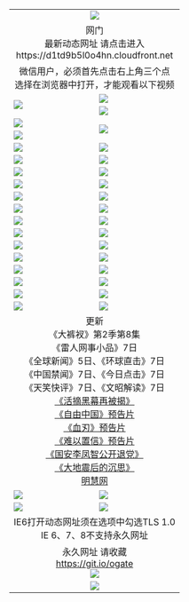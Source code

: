 ﻿<table>
  <tr></tr>
  <tr><td colspan=2 align=center><img src="https://cloud.githubusercontent.com/assets/11880933/13434984/f430fae2-e012-11e5-814f-c2df1e82b247.jpg" /></td></tr>
  <tr><td colspan=2 align=center>网门<br>最新动态网址 请点击进入
<br>https://d1td9b5l0o4hn.cloudfront.net
    </td>
  </tr>
  <tr>
    <td colspan=2 align=center>微信用户，必须首先点击右上角三个点<br>选择在浏览器中打开，才能观看以下视频</td>
  </tr>
  <tr>
    <td rowspan=2><a href="https://d1td9b5l0o4hn.cloudfront.net/ogUP.aspx?name=11DKC.mp4&count=T:2,2:8,1:16&from=github" target="_blank"><img src="https://d1td9b5l0o4hn.cloudfront.net/Up/11DKC1.jpg" /></a></td> 
    <td><div><a href="https://d1td9b5l0o4hn.cloudfront.net/ogUP.aspx?name=LRWS.mp4&count=7B:9,6B:44,5A:10,5B:35,4A:14,4B:19,3A:10,3B:26,2A:16,2B:21,1A:23,1B:29&current=7B:9" target="_blank"><img src="https://d1td9b5l0o4hn.cloudfront.net/Up/LRWS.jpg" /></a></td>
   </tr>
  <tr>
    <td><a href="https://d1td9b5l0o4hn.cloudfront.net/ogNiceVedio.aspx" target="_blank"><img src="https://d1td9b5l0o4hn.cloudfront.net/Up/TGKDY.jpg" /></a></td>
  </tr>
  <tr>
    <td><a href="https://d1td9b5l0o4hn.cloudfront.net/ogUP.aspx?name=JQR.mp4&count=2" target="_blank"><img src="https://d1td9b5l0o4hn.cloudfront.net/Up/JQR.jpg" /></a></td>   
    <td rowspan=2><a href="https://d1td9b5l0o4hn.cloudfront.net/ogUP.aspx?name=JP.mp4&count=9" target="_blank"><img src="https://d1td9b5l0o4hn.cloudfront.net/Up/JP.jpg" /></td>
  </tr>
  <tr>
    <td><a href="https://d1td9b5l0o4hn.cloudfront.net/ogUP.aspx?name=WH.mp4" target="_blank"><img src="https://d1td9b5l0o4hn.cloudfront.net/Up/WH.jpg" /></a></td>
  </tr>
  <tr>
    <td><a href="https://d1td9b5l0o4hn.cloudfront.net/ogUP.aspx?name=SSZJ.mp4&count=SP:6,480P:9" target="_blank"><img src="https://d1td9b5l0o4hn.cloudfront.net/Up/SSZJ.jpg" /></a></td>
    <td><a href="https://d1td9b5l0o4hn.cloudfront.net/ogUP.aspx?name=ZY.mp4&count=2015:16" target="_blank"><img src="https://d1td9b5l0o4hn.cloudfront.net/Up/ZY.jpg" /></a</td>
  </tr>
  <tr>
    <td><a href="https://d1td9b5l0o4hn.cloudfront.net/ogUP.aspx?name=XTFY.mp4&count=B:2,A:24" target="_blank"><img src="https://d1td9b5l0o4hn.cloudfront.net/Up/XTFY.jpg" /></a></td>
    <td><a href="https://d1td9b5l0o4hn.cloudfront.net/ogUP.aspx?name=1XQK.mp4&count=13" target="_blank"><img src="https://d1td9b5l0o4hn.cloudfront.net/Up/1XQK.jpg" /></a</td>
  </tr>
  <tr>
    <td><a href="https://d1td9b5l0o4hn.cloudfront.net/ogUP.aspx?name=1LYF.mp4&count=2" target="_blank"><img src="https://d1td9b5l0o4hn.cloudfront.net/Up/1LYF0.jpg" /></a></td>
    <td><a href="https://d1td9b5l0o4hn.cloudfront.net/ogUP.aspx?name=1ZGC.mp4&count=6" target="_blank"><img src="https://d1td9b5l0o4hn.cloudfront.net/Up/1ZGC0.jpg" /></a></td>
  </tr>
  <tr>
    <td><a href="https://d1td9b5l0o4hn.cloudfront.net/ogUP.aspx?name=1ZKM.mp4&count=3&current=3" target="_blank"><img src="https://d1td9b5l0o4hn.cloudfront.net/Up/1ZKM0.jpg" /></a></td>  
    <td><a href="https://d1td9b5l0o4hn.cloudfront.net/ogUP.aspx?name=1WWY.mp4&count=6&current=6" target="_blank"><img src="https://d1td9b5l0o4hn.cloudfront.net/Up/1WWY0.jpg" /></a></td>
  </tr>
  <tr>
    <td><a href="https://d1td9b5l0o4hn.cloudfront.net/ogUP.aspx?name=10JGY.mp4&count=3" target="_blank"><img src="https://d1td9b5l0o4hn.cloudfront.net/Up/10JGY0.jpg" /></a></td>
    <td><a href="https://d1td9b5l0o4hn.cloudfront.net/ogUP.aspx?name=10CYS.mp4&count=2" target="_blank"><img src="https://d1td9b5l0o4hn.cloudfront.net/Up/10CYS0.jpg" /></a></td>
  </tr>
  <tr>
    <td><a href="https://d1td9b5l0o4hn.cloudfront.net/ogUP.aspx?name=4SQQ.mp4&count=201603:5,201602:20,201601:21&current=201603:5" target="_blank"><img src="https://d1td9b5l0o4hn.cloudfront.net/Up/4SQQ0.jpg"/></a></td>
    <td><a href="https://d1td9b5l0o4hn.cloudfront.net/ogUP.aspx?name=4SHQ.mp4&count=201603:7,201602:27,201601:28&current=201603:7" target="_blank"><img src="https://d1td9b5l0o4hn.cloudfront.net/Up/4SHQ0.jpg"/></a></td>
  </tr>
  <tr>
    <td><a href="https://d1td9b5l0o4hn.cloudfront.net/ogUP.aspx?name=4SZG.mp4&count=201603:6,201602:21,201601:23&current=201603:6" target="_blank"><img src="https://d1td9b5l0o4hn.cloudfront.net/Up/4SZG0.jpg"/></a></td>
    <td><a href="https://d1td9b5l0o4hn.cloudfront.net/ogUP.aspx?name=4SDJ.mp4&count=201603A:6,201603B:4,201602A:24,201602B:7,201601A:48,201601B:6&current=201603A:6" target="_blank"><img src="https://d1td9b5l0o4hn.cloudfront.net/Up/4SDJ0.jpg"/></a></td>
  </tr>
  <tr>
    <td><a href="https://d1td9b5l0o4hn.cloudfront.net/ogUP.aspx?name=4CTX.mp4&count=201603:2,201602:3,201601:4&current=201603:2" target="_blank"><img src="https://d1td9b5l0o4hn.cloudfront.net/Up/4CTX0.jpg"/></a></td>
    <td><a href="https://d1td9b5l0o4hn.cloudfront.net/ogUP.aspx?name=4CWZ.mp4&count=201603:1,201602:4,201601:4&current=201603:1" target="_blank"><img src="https://d1td9b5l0o4hn.cloudfront.net/Up/4CWZ0.jpg"/></a></td>
  </tr>
  <tr>
    <td><a href="https://d1td9b5l0o4hn.cloudfront.net/onUP.aspx?name=https://d2t6x1lwzcff38.cloudfront.net/" target="_blank"><img src="https://d1td9b5l0o4hn.cloudfront.net/Up/0DTW.jpg"/></a></td>
    <td><a href="https://d1td9b5l0o4hn.cloudfront.net/onUP.aspx?name=https://d240ns8up8earz.cloudfront.net/acenter/" target="_blank"><img src="https://d1td9b5l0o4hn.cloudfront.net/Up/0TDW.jpg" /></a></td>
  </tr>
  <tr>
    <td><a href="https://d1td9b5l0o4hn.cloudfront.net/onUP.aspx?name=https://d4508d6vomz2p.cloudfront.net/gb/nsc413.htm" target="_blank"><img src="https://d1td9b5l0o4hn.cloudfront.net/Up/0DJY.jpg" /></a></td>
    <td><a href="https://d1td9b5l0o4hn.cloudfront.net/onUP.aspx?name=https://d3bxwq7vzudb5l.cloudfront.net/xtr/gb/prog204.html" target="_blank"><img src="https://d1td9b5l0o4hn.cloudfront.net/Up/0XTR.jpg" /></a></td>
  </tr>
  <tr>
    <td><a href="https://d1td9b5l0o4hn.cloudfront.net/onUP.aspx?name=https://d3aj00iefsmfgc.cloudfront.net/" target="_blank"><img src="https://d1td9b5l0o4hn.cloudfront.net/Up/0MHW.jpg" /></a></td>
    <td><a href="https://d1td9b5l0o4hn.cloudfront.net/onUP.aspx?name=https://d1lcj91uv80klr.cloudfront.net/" target="_blank"><img src="https://d1td9b5l0o4hn.cloudfront.net/Up/0ZJW.jpg" /></a></td>
  </tr>
  <tr>
    <td><a href="https://d1td9b5l0o4hn.cloudfront.net/ogUP.aspx?name=0FG.zip" target="_blank"><img src="https://d1td9b5l0o4hn.cloudfront.net/Up/0FG.jpg" /></a></td>
    <td><a href="https://d1td9b5l0o4hn.cloudfront.net/ogUP.aspx?name=0FGA.apk" target="_blank"><img src="https://d1td9b5l0o4hn.cloudfront.net/Up/0FGA.jpg" /></a></td>
  </tr>
  <tr>
    <td><a href="https://d1td9b5l0o4hn.cloudfront.net/ogUP.aspx?name=0U.zip" target="_blank"><img src="https://d1td9b5l0o4hn.cloudfront.net/Up/0U.jpg" /></a></td>
    <td><a href="https://d1td9b5l0o4hn.cloudfront.net/ogUP.aspx?name=0UA.apk" target="_blank"><img src="https://d1td9b5l0o4hn.cloudfront.net/Up/0UA.jpg" /></a></td>
  </tr>
  <tr>
    <td><a href="https://d1td9b5l0o4hn.cloudfront.net/ogUP.aspx?name=0iPPOTV.zip" target="_blank"><img src="https://d1td9b5l0o4hn.cloudfront.net/Up/0iPPOTV.jpg" /></a></td>
    <td><a href="https://d1td9b5l0o4hn.cloudfront.net/ogUP.aspx?name=0iNTD.apk" target="_blank"><img src="https://d1td9b5l0o4hn.cloudfront.net/Up/0iNTD.jpg" /></a></td>
  </tr>
  <tr>
    <td colspan=2 align=center>更新<br>
      《大裤衩》第2季第8集<br>
      《雷人网事小品》7日<br>
      《全球新闻》5日、《环球直击》7日<br>
      《中国禁闻》7日、《今日点击》7日<br>
      《天笑快评》7日、《文昭解读》7日<br>
      <a href="https://d1td9b5l0o4hn.cloudfront.net/ogUP.aspx?name=SSZJ480P9.mp4" target="_blank">《活摘黑幕再被揭》</a><br>
      <a href="https://d1td9b5l0o4hn.cloudfront.net/ogUP.aspx?name=11ZYZG0.mp4" target="_blank">《自由中国》预告片</a><br>
      <a href="https://d1td9b5l0o4hn.cloudfront.net/ogUP.aspx?name=11XR.mp4" target="_blank">《血刃》预告片</a><br>
      <a href="https://d1td9b5l0o4hn.cloudfront.net/ogUP.aspx?name=11NYZX.mp4&count=2" target="_blank">《难以置信》预告片</a><br>
      <a href="https://d1td9b5l0o4hn.cloudfront.net/ogUP.aspx?name=4LFZ.mp4" target="_blank">《国安李凤智公开退党》</a><br>
      <a href="https://d1td9b5l0o4hn.cloudfront.net/ogUP.aspx?name=4DDZHDCS.mp4" target="_blank">《大地震后的沉思》</a><br>
      <a href="https://d1td9b5l0o4hn.cloudfront.net/onUP.aspx?name=https://www.minghui.org/" target="_blank">明慧网</a></td>
    </td>
  </tr>
  <tr>
    <td><a href="https://d1td9b5l0o4hn.cloudfront.net/ogNice.aspx" target="_blank"><img src="https://d1td9b5l0o4hn.cloudfront.net/Up/0WCYY.jpg" /></a></td>
    <td><a href="https://d1td9b5l0o4hn.cloudfront.net/onCO.aspx?ob=600%E4%BA%8B%E7%89%A9&op=%E5%A2%9E%E5%88%A0%E6%94%B9&args=WH1~%23%E7%B1%BB%E5%9E%8B6%E6%96%B0%E9%97%BB%7c%23%E7%B1%BB%E5%9E%8B6%E8%AF%84%E8%AE%BA&mode=" target="_blank"><img src="https://d1td9b5l0o4hn.cloudfront.net/Up/0WZTT.jpg" /></a></td> 
  </tr>
  <tr>
    <td><a href="https://d1td9b5l0o4hn.cloudfront.net/ogDY.aspx" target="_blank"><img src="https://d1td9b5l0o4hn.cloudfront.net/Up/0FK.jpg" /></a></td>
    <td><a href="https://d1td9b5l0o4hn.cloudfront.net/ogST.aspx" target="_blank"><img src="https://d1td9b5l0o4hn.cloudfront.net/Up/0ST.jpg" /></a></td> 
  </tr>
  <tr>
    <td colspan=2 align=center>IE6打开动态网址须在选项中勾选TLS 1.0<br/>IE 6、7、8不支持永久网址<br/>
      <!--微信可扫描以下临时二维码<br/>https://bit.ly/1mBQHW8<br/><a href="https://d1td9b5l0o4hn.cloudfront.net/Up/0WMGDL3.png" target="_blank"><img src="https://d1td9b5l0o4hn.cloudfront.net/Up/0WMGD3.png"/></a><br-->
  </tr>
  <tr>
    <td colspan=2 align=center>永久网址 请收藏<br/><a href="https://git.io/ogate" target="_blank">https://git.io/ogate</a><br/><a href="https://d1td9b5l0o4hn.cloudfront.net/Up/0WMGDL2.png" target="_blank"><img src="https://d1td9b5l0o4hn.cloudfront.net/Up/0WMGD2.png"/></a></td>
  </tr>
  <tr>
    <td colspan=2 align=center><a href="https://d1td9b5l0o4hn.cloudfront.net/ogUP.aspx?name=0oGate.apk" target="_blank"><img src="https://d1td9b5l0o4hn.cloudfront.net/Up/0WMAZ.jpg" /></a></td>
  </tr>
  <!--tr>
    <td colspan=2 align=center>可能失效的动态网址
    </td>
  </tr-->
</table>
